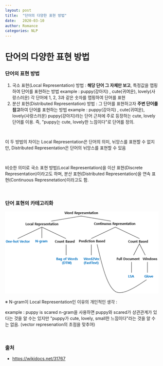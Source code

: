 ```yaml
---
layout: post
title:  "단어의 다양한 표현 방법"
date:   2020-03-10
author: Romance
categories: NLP
---
```

# 단어의 다양한 표현 방법

### 단어의 표현 방법

1. 국소 표현(Local Representation) 방법 : **해당 단어 그 자체만 보고**, 특정값을 맵핑하여 단어를 표현하는 방법
   example : puppy(강아지) , cute(귀여운), lovely(사랑스러운)
   각 단어에 1, 2, 3과 같은 숫자를 맵핑하여 단어를 표현
2. 분산 표현(Distributed Representation) 방법 : 그 단어를 표현하고자 **주변 단어를 참고**하여 단어를 표현하는 방법
   example : puppy(강아지) , cute(귀여운), lovely(사랑스러운)
   puppy(강아지)라는 단어 근처에 주로 등장하는 cute, lovely 단어를 이용. 즉, "puppy는 cute, lovely한 느낌이다"로 단어를 정의.

<br>

이 두 방법의 차이는 Local Representation은 단어의 의미, 뉘앙스를 표현할 수 없지만, Distributed Representation은 단어의 뉘앙스를 표현할 수 있음

<br>

비슷한 의미로 국소 표현 방법(Local Representation)을 이산 표현(Discrete Representation)이라고도 하며, 분산 표현(Distributed Representation)을 연속 표현(Continuous Represnetation)이라고도 함.

<br>

### 단어 표현의 카테고리화

<img src="/assets/image/wordrepresentation.png">

※ N-gram이 Local Representation인 이유의 개인적인 생각 : 

example : puppy is scared
n-gram을 사용하면 puppy와 scared가 상관관계가 있다는 것을 알 수는 있지만 "puppy가 cute, lovely, small한 느낌이다"라는 것을 알 수는 없음. (vector represenation의 초점을 맞추어)

<br>

### 출처

- https://wikidocs.net/31767

